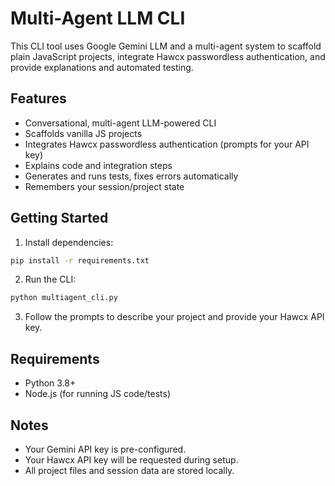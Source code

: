 # Multi-Agent LLM CLI

This CLI tool uses Google Gemini LLM and a multi-agent system to scaffold plain JavaScript projects, integrate Hawcx passwordless authentication, and provide explanations and automated testing.

## Features
- Conversational, multi-agent LLM-powered CLI
- Scaffolds vanilla JS projects
- Integrates Hawcx passwordless authentication (prompts for your API key)
- Explains code and integration steps
- Generates and runs tests, fixes errors automatically
- Remembers your session/project state

## Getting Started

1. Install dependencies:

```bash
pip install -r requirements.txt
```

2. Run the CLI:

```bash
python multiagent_cli.py
```

3. Follow the prompts to describe your project and provide your Hawcx API key.

## Requirements
- Python 3.8+
- Node.js (for running JS code/tests)

## Notes
- Your Gemini API key is pre-configured.
- Your Hawcx API key will be requested during setup.
- All project files and session data are stored locally.
